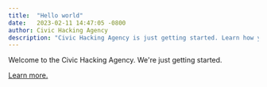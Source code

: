 ```yaml
---
title:  "Hello world"
date:   2023-02-11 14:47:05 -0800
author: Civic Hacking Agency
description: "Civic Hacking Agency is just getting started. Learn how you can participate."
---
```


Welcome to the Civic Hacking Agency. We're just getting started.

[Learn more.](https://civichackingagency.github.io/docs/)